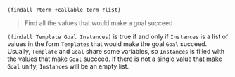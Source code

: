 ```
(findall ?term +callable_term ?list)
```

> Find all the values that would make a goal succeed

`(findall Template Goal Instances)` is true if and only if `Instances` is a list of values in the form `Templates` that would make the goal `Goal` succeed. Usually, `Template` and `Goal` share some variables, so `Instances` is filled with the values that make `Goal` succeed. If there is not a single value that make `Goal` unify, `Instances` will be an empty list.